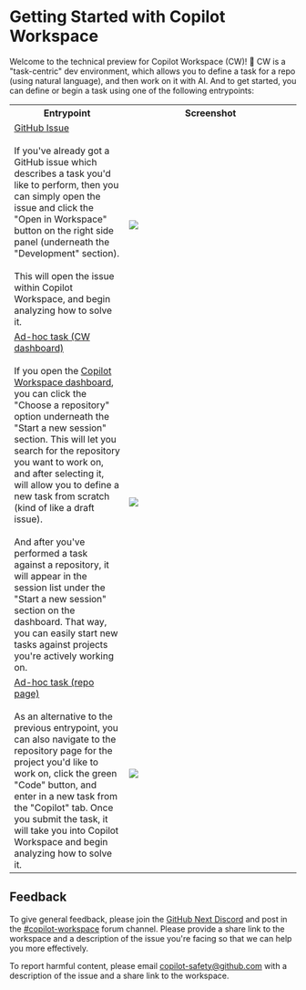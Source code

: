 # Getting Started with Copilot Workspace

Welcome to the technical preview for Copilot Workspace (CW)! 👋 CW is a "task-centric" dev environment, which allows you to define a task for a repo (using natural language), and then work on it with AI. And to get started, you can define or begin a task using one of the following entrypoints:

<table>
   <tr>
      <th width="300px">Entrypoint</th>
      <th width="600px">Screenshot</th>
   </tr>
   <tr>
      <td>
         <ins>GitHub Issue</ins><br /><br />If you've already got a GitHub issue which describes a task you'd like to perform, then you can simply open the issue and click the "Open in Workspace" button on the right side panel (underneath the "Development" section).<br /><br />This will open the issue within Copilot Workspace, and begin analyzing how to solve it.
      </td>
      <td>
         <img src="https://github.com/user-attachments/assets/217ab007-2847-4696-9181-d9220bafcf1a" />
      </td>
   </tr>
   <tr>
      <td>
         <ins>Ad-hoc task (CW dashboard)</ins><br /><br />If you open the <a href="https://copilot-workspace.githubnext.com">Copilot Workspace dashboard</a>, you can click the "Choose a repository" option underneath the "Start a new session" section. This will let you search for the repository you want to work on, and after selecting it, will allow you to define a new task from scratch (kind of like a draft issue).<br /><br />And after you've performed a task against a repository, it will appear in the session list under the "Start a new session" section on the dashboard. That way, you can easily start new tasks against projects you're actively working on.
      </td>
      <td>
         <img src="https://github.com/user-attachments/assets/df7f02c0-dd00-463e-93d8-8cca9ae80911" />
      </td>
   </tr>
   <tr>
      <td>
         <ins>Ad-hoc task (repo page)</ins><br /><br />As an alternative to the previous entrypoint, you can also navigate to the repository page for the project you'd like to work on, click the green "Code" button, and enter in a new task from the "Copilot" tab. Once you submit the task, it will take you into Copilot Workspace and begin analyzing how to solve it.
      </td>
      <td>
         <img src="https://github.com/user-attachments/assets/805d33b3-5a60-4841-b9b1-0b10fe781259" />
      </td>
   </tr>
</table>

## Feedback

To give general feedback, please join the [GitHub Next Discord](https://discord.gg/FeGshJZ2yy) and post in the [#copilot-workspace](https://discord.com/channels/735557230698692749/1237161687233200279) forum channel. Please provide a share link to the workspace and a description of the issue you're facing so that we can help you more effectively.

To report harmful content, please email copilot-safety@github.com with a description of the issue and a share link to the workspace.
